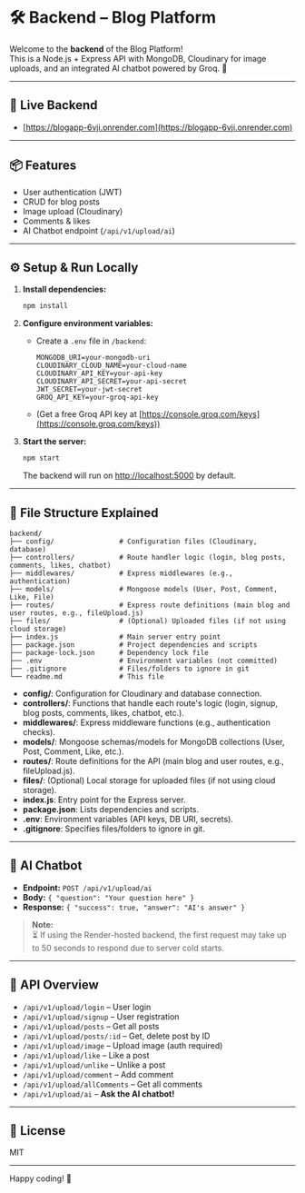 # 🛠️ Backend – Blog Platform

Welcome to the **backend** of the Blog Platform!  
This is a Node.js + Express API with MongoDB, Cloudinary for image uploads, and an integrated AI chatbot powered by Groq. 🤖

---

## 🚀 Live Backend

- [https://blogapp-6vji.onrender.com](https://blogapp-6vji.onrender.com)

---

## 📦 Features

- User authentication (JWT)
- CRUD for blog posts
- Image upload (Cloudinary)
- Comments & likes
- AI Chatbot endpoint (`/api/v1/upload/ai`)

---

## ⚙️ Setup & Run Locally

1. **Install dependencies:**
   ```bash
   npm install
   ```

2. **Configure environment variables:**
   - Create a `.env` file in `/backend`:
     ```
     MONGODB_URI=your-mongodb-uri
     CLOUDINARY_CLOUD_NAME=your-cloud-name
     CLOUDINARY_API_KEY=your-api-key
     CLOUDINARY_API_SECRET=your-api-secret
     JWT_SECRET=your-jwt-secret
     GROQ_API_KEY=your-groq-api-key
     ```
   - (Get a free Groq API key at [https://console.groq.com/keys](https://console.groq.com/keys))

3. **Start the server:**
   ```bash
   npm start
   ```

   The backend will run on [http://localhost:5000](http://localhost:5000) by default.

---

## 📁 File Structure Explained

```
backend/
├── config/                # Configuration files (Cloudinary, database)
├── controllers/           # Route handler logic (login, blog posts, comments, likes, chatbot)
├── middlewares/           # Express middlewares (e.g., authentication)
├── models/                # Mongoose models (User, Post, Comment, Like, File)
├── routes/                # Express route definitions (main blog and user routes, e.g., fileUpload.js)
├── files/                 # (Optional) Uploaded files (if not using cloud storage)
├── index.js               # Main server entry point
├── package.json           # Project dependencies and scripts
├── package-lock.json      # Dependency lock file
├── .env                   # Environment variables (not committed)
├── .gitignore             # Files/folders to ignore in git
└── readme.md              # This file
```

- **config/**: Configuration for Cloudinary and database connection.
- **controllers/**: Functions that handle each route's logic (login, signup, blog posts, comments, likes, chatbot, etc.).
- **middlewares/**: Express middleware functions (e.g., authentication checks).
- **models/**: Mongoose schemas/models for MongoDB collections (User, Post, Comment, Like, etc.).
- **routes/**: Route definitions for the API (main blog and user routes, e.g., fileUpload.js).
- **files/**: (Optional) Local storage for uploaded files (if not using cloud storage).
- **index.js**: Entry point for the Express server.
- **package.json**: Lists dependencies and scripts.
- **.env**: Environment variables (API keys, DB URI, secrets).
- **.gitignore**: Specifies files/folders to ignore in git.

---

## 🤖 AI Chatbot

- **Endpoint:** `POST /api/v1/upload/ai`
- **Body:** `{ "question": "Your question here" }`
- **Response:** `{ "success": true, "answer": "AI's answer" }`

> **Note:**  
> ⏳ If using the Render-hosted backend, the first request may take up to 50 seconds to respond due to server cold starts.

---

## 🧩 API Overview

- `/api/v1/upload/login` – User login
- `/api/v1/upload/signup` – User registration
- `/api/v1/upload/posts` – Get all posts
- `/api/v1/upload/posts/:id` – Get, delete post by ID
- `/api/v1/upload/image` – Upload image (auth required)
- `/api/v1/upload/like` – Like a post
- `/api/v1/upload/unlike` – Unlike a post
- `/api/v1/upload/comment` – Add comment
- `/api/v1/upload/allComments` – Get all comments
- `/api/v1/upload/ai` – **Ask the AI chatbot!**

---

## 📝 License

MIT

---

Happy coding! 🚀

